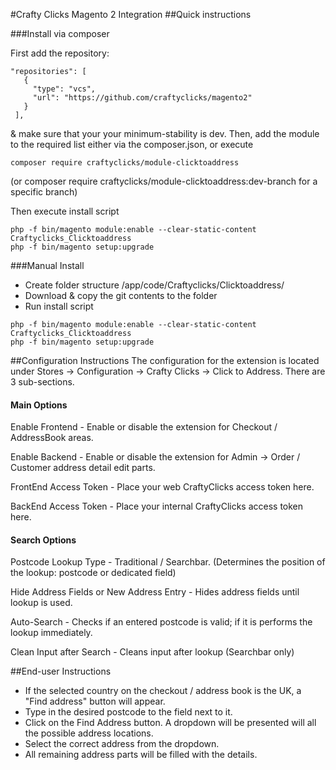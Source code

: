 #Crafty Clicks Magento 2 Integration
##Quick instructions

###Install via composer

First add the repository:
```
"repositories": [
   {
     "type": "vcs",
     "url": "https://github.com/craftyclicks/magento2"
   }
 ],
```
& make sure that your your minimum-stability is dev.
Then, add the module to the required list either via the composer.json, or execute
```
composer require craftyclicks/module-clicktoaddress
```
(or composer require craftyclicks/module-clicktoaddress:dev-branch for a specific branch)

Then execute install script
```
php -f bin/magento module:enable --clear-static-content Craftyclicks_Clicktoaddress
php -f bin/magento setup:upgrade
```

###Manual Install

- Create folder structure /app/code/Craftyclicks/Clicktoaddress/
- Download & copy the git contents to the folder
- Run install script
```
php -f bin/magento module:enable --clear-static-content Craftyclicks_Clicktoaddress
php -f bin/magento setup:upgrade
```

##Configuration Instructions
The configuration for the extension is located under Stores -> Configuration -> Crafty Clicks -> Click to Address.
There are 3 sub-sections.
#### Main Options
Enable Frontend - Enable or disable the extension for Checkout / AddressBook areas.

Enable Backend - Enable or disable the extension for Admin -> Order / Customer address detail edit parts.

FrontEnd Access Token - Place your web CraftyClicks access token here.

BackEnd Access Token - Place your internal CraftyClicks access token here.
#### Search Options
Postcode Lookup Type - Traditional / Searchbar. (Determines the position of the lookup: postcode or dedicated field)

Hide Address Fields or New Address Entry - Hides address fields until lookup is used.

Auto-Search - Checks if an entered postcode is valid; if it is performs the lookup immediately.

Clean Input after Search - Cleans input after lookup (Searchbar only)

##End-user Instructions
- If the selected country on the checkout / address book is the UK, a "Find address" button will appear.
- Type in the desired postcode to the field next to it.
- Click on the Find Address button. A dropdown will be presented will all the possible address locations.
- Select the correct address from the dropdown.
- All remaining address parts will be filled with the details.
